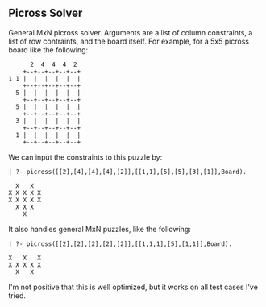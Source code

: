 Picross Solver
--------------

General MxN picross solver. Arguments are a list of column constraints, a list of row contraints, and the board itself.  For example, for a 5x5 picross board like the following:

    
          2  4  4  4  2
        +--+--+--+--+--+
    1 1 |  |  |  |  |  |
        +--+--+--+--+--+
      5 |  |  |  |  |  |
        +--+--+--+--+--+
      5 |  |  |  |  |  |
        +--+--+--+--+--+
      3 |  |  |  |  |  |
        +--+--+--+--+--+
      1 |  |  |  |  |  |
        +--+--+--+--+--+


We can input the constraints to this puzzle by:

    | ?- picross([[2],[4],[4],[4],[2]],[[1,1],[5],[5],[3],[1]],Board).
    
      X   X
    X X X X X
    X X X X X
      X X X
        X

It also handles general MxN puzzles, like the following:


    | ?- picross([[2],[2],[2],[2],[2]],[[1,1,1],[5],[1,1]],Board).
    
    X   X   X 
    X X X X X 
      X   X   


I'm not positive that this is well optimized, but it works on all test cases I've tried.